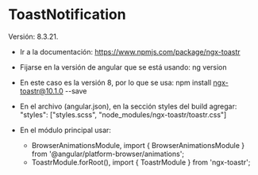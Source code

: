 # ToastNotification
Versión: 8.3.21.

* Ir a la documentación: https://www.npmjs.com/package/ngx-toastr

* Fijarse en la versión de angular que se está usando: ng version

* En este caso es la versión 8, por lo que se usa: npm install ngx-toastr@10.1.0 --save

* En el archivo (angular.json), en la sección styles del build agregar:
"styles": ["styles.scss", "node_modules/ngx-toastr/toastr.css"]

* En el módulo principal usar:
    * BrowserAnimationsModule, import { BrowserAnimationsModule } from '@angular/platform-browser/animations';
    * ToastrModule.forRoot(), import { ToastrModule } from 'ngx-toastr';
    